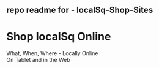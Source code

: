 ## repo readme for - localSq-Shop-Sites

# Shop localSq Online
  
What, When, Where - Locally Online  
On Tablet and in the Web
